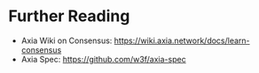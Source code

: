 # Further Reading

- Axia Wiki on Consensus: <https://wiki.axia.network/docs/learn-consensus>
- Axia Spec: <https://github.com/w3f/axia-spec>
